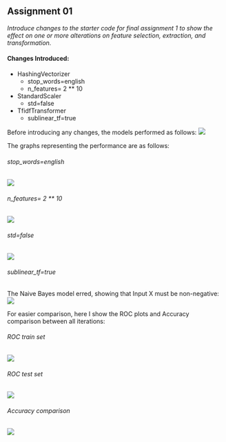 ## Assignment 01

*Introduce changes to the starter code for final assignment 1 to show the effect on one or more alterations on feature selection, extraction, and transformation.*

#### Changes Introduced:
* HashingVectorizer
	* stop_words=english
	* n_features= 2 ** 10  
* StandardScaler
	* std=false
* TfidfTransformer
	* sublinear_tf=true

Before introducing any changes, the models performed as follows:
![](graphs/original.png)

The graphs representing the performance are as follows:
###### stop_words=english 
![](graphs/english_dict.png)
###### n_features= 2 ** 10
![](graphs/reduced_n_features.png)
###### std=false
![](graphs/std_false.png)
###### sublinear_tf=true
The Naive Bayes model erred, showing that Input X must be non-negative:
![](graphs/sublinear_tf_true.png)


For easier comparison, here I show the ROC plots and Accuracy comparison between all iterations:

###### ROC train set
![](graphs/ROC_train.png)
###### ROC test set
![](graphs/ROC_test.png)
###### Accuracy comparison
![](graphs/accuracy_comparison.png)

